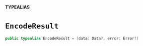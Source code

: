 **TYPEALIAS**

# `EncodeResult`

```swift
public typealias EncodeResult = (data: Data?, error: Error?)
```
